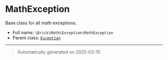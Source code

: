 
# MathException

Base class for all math exceptions.



* Full name: `\Brick\Math\Exception\MathException`
* Parent class: [`Exception`](../../../Exception.md)






***
> Automatically generated on 2025-03-15
